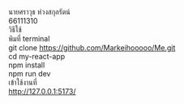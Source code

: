 นายศราวุธ ห่วงสกุลรัตน์ <br>
66111310 <br>
วิธีใช้<br>
พิมที่ terminal <br>
git clone https://github.com/Markeihooooo/Me.git <br>
cd my-react-app<br>
npm install <br>
npm run dev <br>
เข้าใช้งานที่ <br>
http://127.0.0.1:5173/

